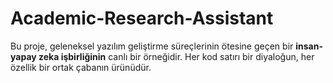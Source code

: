 # Academic-Research-Assistant
Bu proje, geleneksel yazılım geliştirme süreçlerinin ötesine geçen bir **insan-yapay zeka işbirliğinin** canlı bir örneğidir. Her kod satırı bir diyaloğun, her özellik bir ortak çabanın ürünüdür.
